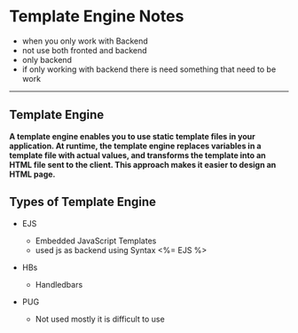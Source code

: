# Template Engine Notes

- when you only work with Backend
- not use both fronted and backend
- only backend
- if only working with backend there is need something that need to be work

---

## Template Engine

**A template engine enables you to use static template files in your application. At runtime, the template engine replaces variables in a template file with actual values, and transforms the template into an HTML file sent to the client. This approach makes it easier to design an HTML page.**

## Types of Template Engine

- EJS
  - Embedded JavaScript Templates
  - used js as backend using Syntax <%= EJS %>

- HBs
  - Handledbars
- PUG
  - Not used mostly it is difficult to use
